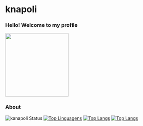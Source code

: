 # knapoli

### Hello! Welcome to my profile
<img style="margin: 0 auto" src="https://media.giphy.com/media/xT9IgG50Fb7Mi0prBC/giphy.gif" height="200">


### About
![kanapoli Status](https://github-readme-stats.vercel.app/api?username=knapoli&show_icons=true)
[![Top Linguagens](https://github-readme-stats.vercel.app/api/top-langs/?username=knapoli&layout=compact)](https://github.com/anuraghazra/github-readme-stats)
[![Top Langs](https://github-readme-stats.vercel.app/api/top-langs/?username=knapoli&langs_count=8)](https://github.com/anuraghazra/github-readme-stats)
[![Top Langs](https://github-readme-stats.vercel.app/api/top-langs/?username=knapoli&layout=compact)](https://github.com/anuraghazra/github-readme-stats)
